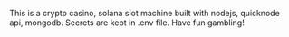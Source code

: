 This is a crypto casino, solana slot machine built with nodejs, quicknode api, mongodb. Secrets are kept in .env file. 
Have fun gambling! 
